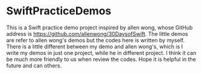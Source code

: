 # SwiftPracticeDemos
This is a Swift practice demo project inspired by allen wong, whose GitHub address is https://github.com/allenwong/30DaysofSwift. The little demos are refer to allen wong's demos but the codes here is written by myself. There is a little different between my demo and allen wong's, which is I write my demos in just one project, while he in different project. I think it can be much more friendly to us when review the codes. Hope it is helpful in the future and can others.
